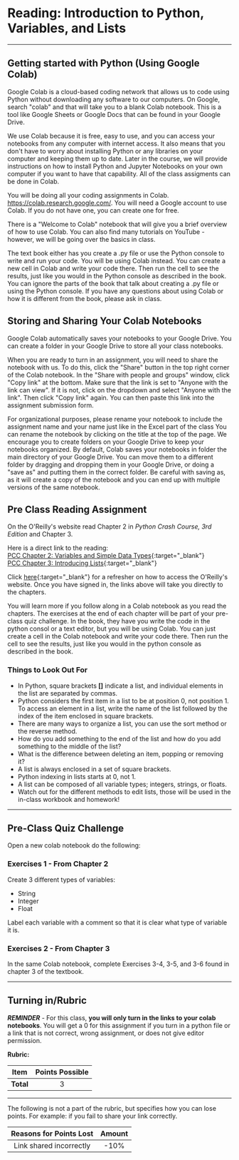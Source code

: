 #  Reading: Introduction to Python, Variables, and Lists

---

## Getting started with Python (Using Google Colab)

Google Colab is a cloud-based coding network that allows us to code using Python without downloading any software to our computers. On Google, search "colab" and that will take you to a blank Colab notebook. This is a tool like Google Sheets or Google Docs that can be found in your Google Drive.

We use Colab because it is free, easy to use, and you can access your notebooks from any computer with internet access. It also means that you don't have to worry about installing Python or any libraries on your computer and keeping them up to date.  Later in the course, we will provide instructions on how to install Python and Jupyter Notebooks on your own computer if you want to have that capability. All of the class assigments can be done in Colab.

You will be doing all your coding assignments in Colab. https://colab.research.google.com/. You will need a Google account to use Colab. If you do not have one, you can create one for free. 

There is a "Welcome to Colab" notebook that will give you a brief overview of how to use Colab. You can also find many tutorials on YouTube - however, we will be going over the basics in class.

The text book either has you create a .py file or use the Python console to write and run your code. You will be using Colab instead. You can create a new cell in Colab and write your code there. Then run the cell to see the results, just like you would in the Python console as described in the book. You can ignore the parts of the book that talk about creating a .py file or using the Python console. If you have any questions about using Colab or how it is different from the book, please ask in class.

## Storing and Sharing Your Colab Notebooks
Google Colab automatically saves your notebooks to your Google Drive. You can create a folder in your Google Drive to store all your class notebooks. 

When you are ready to turn in an assignment, you will need to share the notebook with us. To do this, click the "Share" button in the top right corner of the Colab notebook. In the "Share with people and groups" window, click "Copy link" at the bottom. Make sure that the link is set to "Anyone with the link can view". If it is not, click on the dropdown and select "Anyone with the link". Then click "Copy link" again. You can then paste this link into the assignment submission form.

For organizational purposes, please rename your notebook to include the assignment name and your name just like in the Excel part of the class You can rename the notebook by clicking on the title at the top of the page. We encourage you to create folders on your Google Drive to keep your notebooks organized. By default, Colab saves your notebooks in folder the main directory of your Google Drive. You can move them to a different folder by dragging and dropping them in your Google Drive, or doing a "save as" and putting them in the correct folder. Be careful with saving as, as it will create a copy of the notebook and you can end up with multiple versions of the same notebook.


## Pre Class Reading Assignment

On the O'Reilly's website read Chapter 2 in _Python Crash Course, 3rd Edition_  and Chapter 3.

Here is a direct link to the reading:<br>
[PCC Chapter 2: Variables and Simple Data Types](https://learning.oreilly.com/library/view/python-crash-course/9781098156664/c02.xhtml){:target="_blank"}<br>
[PCC Chapter 3: Introducing Lists](https://learning.oreilly.com/library/view/python-crash-course/9781098156664/c03.xhtml#h1-502703c03-0001){:target="_blank"}

Click [here](../../resources/textbooks/textbooks.md){:target="_blank"} for a refresher on how to access the O'Reilly's website. Once you have signed in, the links above will take you directly to the chapters.

You will learn more if you follow along in a Colab notebook as you read the chapters. The exercises at the end of each chapter will be part of your pre-class quiz challenge. In the book, they have you write the code in the python consol or a text editor, but you will be using Colab. You can just create a cell in the Colab notebook and write your code there. Then run the cell to see the results, just like you would in the python console as described in the book.

### Things to Look Out For

- In Python, square brackets **[]** indicate a list, and individual elements in the list are separated by commas. 
- Python considers the first item in a list to be at position 0, not position 1. To access an element in a list, write the name of the list followed by the index of the item enclosed in square brackets.
- There are many ways to organize a list, you can use the sort method or the reverse method. 
- How do you add something to the end of the list and how do you add something to the middle of the list?
- What is the difference between deleting an item, popping or removing it? 
- A list is always enclosed in a set of square brackets.
- Python indexing in lists starts at 0, not 1.
- A list can be composed of all variable types; integers, strings, or floats.
- Watch out for the different methods to edit lists, those will be used in the in-class workbook and homework!

---

## Pre-Class Quiz Challenge

Open a new colab notebook do the following:

### Exercises 1 - From Chapter 2

Create 3 different types of variables:

>
   - String<br>
   - Integer<br>
   - Float

Label each variable with a comment so that it is clear what type of variable it is. 

### Exercises 2 - From Chapter 3

In the same Colab notebook, complete Exercises 3-4, 3-5, and 3-6 found in chapter 3 of the textbook.

---

## Turning in/Rubric

**_REMINDER_** - For this class, **you will only turn in the links to your colab notebooks**. You will get a 0 for this assignment if you turn in a python file or a link that is not correct, wrong assignment, or does not give editor permission.

**Rubric:**

|                      Item                      | Points Possible |
|:----------------------------------------------:|:---------------:|
| <div style="text-align: right">**Total**</div> |        3        |

---

The following is not a part of the rubric, but specifies how you can lose points. For example: if you fail to share your link correctly.

| **Reasons for Points Lost** |    **Amount**     |  
|:---------------------------:|:-----------------:|
|   Link shared incorrectly   |       -10%        | 